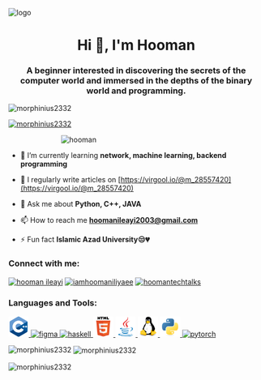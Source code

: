 ![logo](https://github.com/Morphinius2332/Hooman/blob/main/hoomantechtalks.jpg)

<h1 align="center">Hi 👋, I'm Hooman</h1>
<h3 align="center">A beginner interested in discovering the secrets of the computer world and immersed in the depths of the binary world and programming.</h3>

<p align="left"> <img src="https://komarev.com/ghpvc/?username=morphinius2332&label=Profile%20views&color=0e75b6&style=flat" alt="morphinius2332" /> </p>

<p align="left"> <a href="https://github.com/ryo-ma/github-profile-trophy"><img src="https://github-profile-trophy.vercel.app/?username=morphinius2332" alt="morphinius2332" /></a> </p>

<img align="right" alt="hooman" width = "400" src="https://i.pinimg.com/originals/59/21/a6/5921a6a56eb3817bd31189ee14a964e6.gif">

<p align="left"> <a href="https://twitter.com/" target="blank"><img src="https://img.shields.io/twitter/follow/?logo=twitter&style=for-the-badge" alt="" /></a> </p>

- 🌱 I’m currently learning **network, machine learning, backend programming**

- 📝 I regularly write articles on [https://virgool.io/@m_28557420](https://virgool.io/@m_28557420)

- 💬 Ask me about **Python, C++, JAVA**

- 📫 How to reach me **hoomanileayi2003@gmail.com**

- ⚡ Fun fact **Islamic Azad University😒💔**

<h3 align="left">Connect with me:</h3>
<p align="left">
<a href="https://linkedin.com/in/hooman ileayi" target="blank"><img align="center" src="https://raw.githubusercontent.com/rahuldkjain/github-profile-readme-generator/master/src/images/icons/Social/linked-in-alt.svg" alt="hooman ileayi" height="30" width="40" /></a>
<a href="https://instagram.com/iamhoomaniliyaee" target="blank"><img align="center" src="https://raw.githubusercontent.com/rahuldkjain/github-profile-readme-generator/master/src/images/icons/Social/instagram.svg" alt="iamhoomaniliyaee" height="30" width="40" /></a>
<a href="https://www.youtube.com/c/hoomantechtalks" target="blank"><img align="center" src="https://raw.githubusercontent.com/rahuldkjain/github-profile-readme-generator/master/src/images/icons/Social/youtube.svg" alt="hoomantechtalks" height="30" width="40" /></a>
</p>

<h3 align="left">Languages and Tools:</h3>
<p align="left"> <a href="https://www.w3schools.com/cpp/" target="_blank" rel="noreferrer"> <img src="https://raw.githubusercontent.com/devicons/devicon/master/icons/cplusplus/cplusplus-original.svg" alt="cplusplus" width="40" height="40"/> </a> <a href="https://www.figma.com/" target="_blank" rel="noreferrer"> <img src="https://www.vectorlogo.zone/logos/figma/figma-icon.svg" alt="figma" width="40" height="40"/> </a> <a href="https://www.haskell.org/" target="_blank" rel="noreferrer"> <img src="https://upload.wikimedia.org/wikipedia/commons/1/1c/Haskell-Logo.svg" alt="haskell" width="40" height="40"/> </a> <a href="https://www.w3.org/html/" target="_blank" rel="noreferrer"> <img src="https://raw.githubusercontent.com/devicons/devicon/master/icons/html5/html5-original-wordmark.svg" alt="html5" width="40" height="40"/> </a> <a href="https://www.java.com" target="_blank" rel="noreferrer"> <img src="https://raw.githubusercontent.com/devicons/devicon/master/icons/java/java-original.svg" alt="java" width="40" height="40"/> </a> <a href="https://www.linux.org/" target="_blank" rel="noreferrer"> <img src="https://raw.githubusercontent.com/devicons/devicon/master/icons/linux/linux-original.svg" alt="linux" width="40" height="40"/> </a> <a href="https://www.python.org" target="_blank" rel="noreferrer"> <img src="https://raw.githubusercontent.com/devicons/devicon/master/icons/python/python-original.svg" alt="python" width="40" height="40"/> </a> <a href="https://pytorch.org/" target="_blank" rel="noreferrer"> <img src="https://www.vectorlogo.zone/logos/pytorch/pytorch-icon.svg" alt="pytorch" width="40" height="40"/> </a> </p>

<p><img align="left" src="https://github-readme-stats.vercel.app/api/top-langs?username=morphinius2332&show_icons=true&locale=en&layout=compact" alt="morphinius2332" /></p>

<p>&nbsp;<img align="center" src="https://github-readme-stats.vercel.app/api?username=morphinius2332&show_icons=true&locale=en" alt="morphinius2332" /></p>

<p><img align="center" src="https://github-readme-streak-stats.herokuapp.com/?user=morphinius2332&" alt="morphinius2332" /></p>

